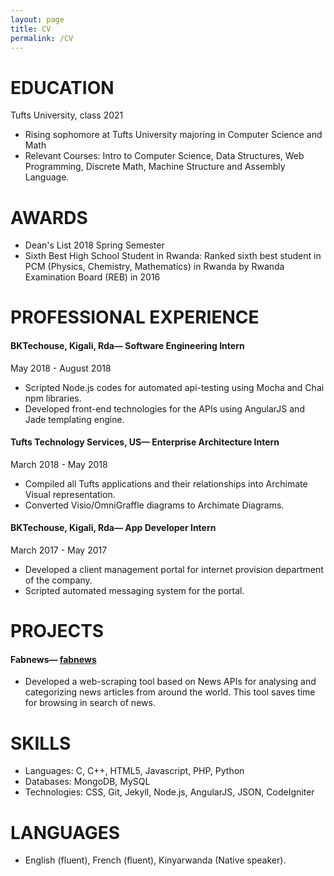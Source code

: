 ```yaml
---
layout: page
title: CV
permalink: /CV
---
```


# EDUCATION
Tufts University, class 2021
* Rising sophomore at Tufts University majoring in Computer Science and Math
* Relevant Courses: Intro to Computer Science, Data Structures, Web Programming, Discrete Math, Machine Structure and Assembly Language.

# AWARDS
* Dean's List 2018 Spring Semester
* Sixth Best High School Student in Rwanda: Ranked sixth best student in PCM (Physics, Chemistry, Mathematics) in Rwanda by Rwanda Examination Board (REB) in 2016

#  PROFESSIONAL EXPERIENCE

#### BKTechouse, Kigali, Rda— Software Engineering Intern
May 2018 - August 2018
* Scripted Node.js codes for automated api-testing using Mocha and Chai npm libraries.
* Developed front-end technologies for the APIs using AngularJS and Jade templating engine.
 
#### Tufts Technology Services, US— Enterprise Architecture Intern
March 2018 - May 2018
* Compiled all Tufts applications and their relationships into Archimate Visual representation.
* Converted Visio/OmniGraffle diagrams to Archimate Diagrams.

#### BKTechouse, Kigali, Rda— App Developer Intern
March 2017 - May 2017
* Developed a client management portal for internet provision department of the company.
* Scripted automated messaging system for the portal.

# PROJECTS
#### Fabnews— [fabnews](https://fabnews.herokuapp.com/index)
* Developed a web-scraping tool based on News APIs for analysing and categorizing news articles from around the world. 
This tool saves time for browsing in search of news.


# SKILLS
* Languages: C, C++, HTML5, Javascript, PHP, Python
* Databases: MongoDB, MySQL
* Technologies: CSS, Git, Jekyll, Node.js, AngularJS, JSON, CodeIgniter

# LANGUAGES
* English (fluent), French (fluent), Kinyarwanda (Native speaker).

